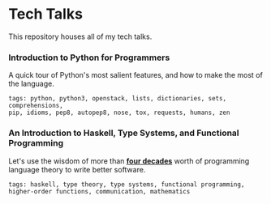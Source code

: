 Tech Talks
==========

This repository houses all of my tech talks. 

### Introduction to Python for Programmers

A quick tour of Python's most salient features, and how to make the most of the
language.

```
tags: python, python3, openstack, lists, dictionaries, sets, comprehensions,
pip, idioms, pep8, autopep8, nose, tox, requests, humans, zen
```

### An Introduction to Haskell, Type Systems, and Functional Programming

Let's use the wisdom of more than
[**four decades**](http://en.wikipedia.org/wiki/Programming_language_theory)
worth of programming language theory to write better software.

```
tags: haskell, type theory, type systems, functional programming,
higher-order functions, communication, mathematics
```
